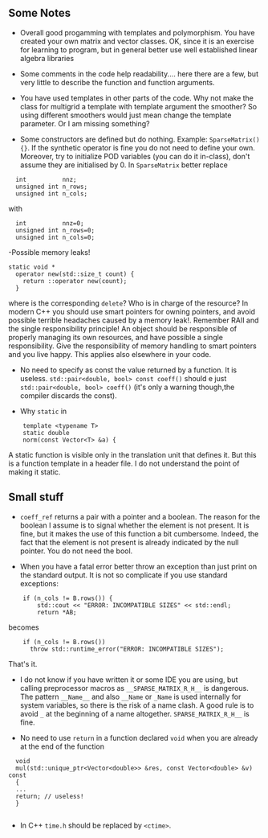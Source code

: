 ## Some Notes ##
- Overall good progamming with templates and polymorphism. You have created your own matrix and vector classes. OK, since it is an exercise for learning to program, but in general better use well established linear algebra libraries
- Some comments in the code help readability.... here there are a few, but very little to describe the function and function arguments.

- You have used templates in other parts of the code. Why not make the class for multigrid a template with template argument the smoother? So using different smoothers
would just mean change the template parameter. Or I am missing something?

- Some constructors are defined but do nothing.  Example: `SparseMatrix() {}`. If the synthetic operator is fine you do not need to define your own. Moreover, try to initialize POD variables (you can do it in-class), don't assume they are initialised by 0. In `SparseMatrix` better replace

```
  int          nnz;
  unsigned int n_rows;
  unsigned int n_cols;

```

with
```
  int          nnz=0;
  unsigned int n_rows=0;
  unsigned int n_cols=0;

```

-Possible memory leaks!

```
static void *
  operator new(std::size_t count) {
    return ::operator new(count);
  }
```

where is the corresponding `delete`? Who is in charge of the resource? In modern C++ you should use smart pointers for owning pointers, and avoid possible terrible 
headaches caused by a memory leak!. Remember RAII and the single responsibility principle! An object should be responsible of properly managing its own resources, and have possible a single responsibility. Give the responsibility of memory handling to smart pointers and you live happy. This applies also elsewhere in your code.

- No need to specify as const the value returned by a function. It is useless. `std::pair<double, bool> const coeff()` should e just  `std::pair<double, bool> coeff()` (it's only a warning though,the compiler discards the const). 

- Why `static` in 

```
    template <typename T>
    static double
    norm(const Vector<T> &a) {
```
A static function is visible only in the translation unit that defines it. But this is a function template in a header file. I do not understand
the point of making it static. 



## Small stuff ##
- `coeff_ref` returns a pair with a pointer and a boolean. The reason for the boolean I assume is to signal whether the element is not present.
It is fine, but it makes the use of this function a bit cumbersome. Indeed, the fact that the element is not present is already indicated by the null pointer. You do not need the bool.

- When you have a fatal error better throw an exception than just print 
on the standard output. It is not so complicate if you use standard exceptions:
```
    if (n_cols != B.rows()) {
        std::cout << "ERROR: INCOMPATIBLE SIZES" << std::endl;
        return *AB;
```

becomes
```
    if (n_cols != B.rows())
      throw std::runtime_error("ERROR: INCOMPATIBLE SIZES");
```
That's it.

- I do not know if you have written it or some IDE you are using, but calling preprocessor macros as `__SPARSE_MATRIX_R_H__` is dangerous. The pattern `__Name__` and also `__Name` or `_Name` is used internally for system variables, so there is the risk of a name clash. A good rule is to avoid `_` at the beginning of a name altogether. `SPARSE_MATRIX_R_H__` is fine.

- No need to use `return` in a function declared `void` when you are already at the end of the function 

```
  void
  mul(std::unique_ptr<Vector<double>> &res, const Vector<double> &v) const
  {
  ...
  return; // useless!
  }
  
```

- In C++ `time.h` should be replaced by `<ctime>`.
